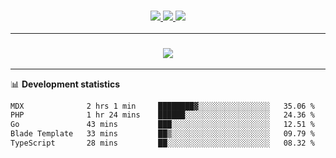 <h3 align="center">
  <a href="https://github.com/hwalker928">
      <img src="https://img.shields.io/github/followers/hwalker928?label=Followers&style=for-the-badge&color=lightblue">
  </a>
  <a href="https://harryw.link/discord" alt="Discord">
      <img src="https://img.shields.io/discord/738451951758606336?label=discord&style=for-the-badge&color=lightblue"/>
  </a>
  <a href="https://harryw.link/sparked" alt="Sparked Host">
      <img src="https://img.shields.io/static/v1?label=Sponsor&message=Sparked%20Host&color=yellow&style=for-the-badge"/>
  </a>
</h3>

<hr>


<h3 align="center">
  <a href="https://github.com/hwalker928">
      <img src="https://github-profile-trophy.vercel.app/?username=hwalker928&no-bg=true&no-frame=true">
  </a>
</h3>


<hr>

📊 **Development statistics**

<!--START_SECTION:waka-->

```txt
MDX              2 hrs 1 min     ████████▓░░░░░░░░░░░░░░░░   35.06 %
PHP              1 hr 24 mins    ██████░░░░░░░░░░░░░░░░░░░   24.36 %
Go               43 mins         ███░░░░░░░░░░░░░░░░░░░░░░   12.51 %
Blade Template   33 mins         ██▒░░░░░░░░░░░░░░░░░░░░░░   09.79 %
TypeScript       28 mins         ██░░░░░░░░░░░░░░░░░░░░░░░   08.32 %
```

<!--END_SECTION:waka-->
